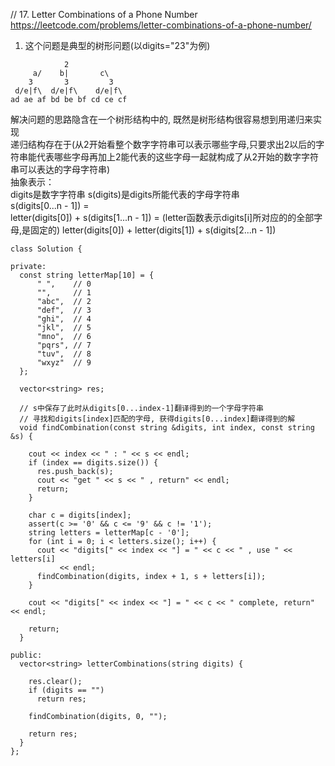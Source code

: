 // 17. Letter Combinations of a Phone Number  
https://leetcode.com/problems/letter-combinations-of-a-phone-number/  

1. 这个问题是典型的树形问题(以digits="23"为例)
```
            2
     a/    b|       c\
    3       3         3
 d/e|f\  d/e|f\    d/e|f\
ad ae af bd be bf cd ce cf
```
解决问题的思路隐含在一个树形结构中的, 既然是树形结构很容易想到用递归来实现  
递归结构存在于(从2开始看整个数字字符串可以表示哪些字母,只要求出2以后的字符串能代表哪些字母再加上2能代表的这些字母一起就构成了从2开始的数字字符串可以表达的字母字符串)  
抽象表示：  
digits是数字字符串
s(digits)是digits所能代表的字母字符串  
s(digits[0...n - 1]) =  
letter(digits[0]) + s(digits[1...n - 1]) = 
(letter函数表示digits[i]所对应的的全部字母,是固定的) 
letter(digits[0]) + letter(digits[1]) + s(digits[2...n - 1])
```
class Solution {

private:
  const string letterMap[10] = {
      " ",    // 0
      "",     // 1
      "abc",  // 2
      "def",  // 3
      "ghi",  // 4
      "jkl",  // 5
      "mno",  // 6
      "pqrs", // 7
      "tuv",  // 8
      "wxyz"  // 9
  };

  vector<string> res;

  // s中保存了此时从digits[0...index-1]翻译得到的一个字母字符串
  // 寻找和digits[index]匹配的字母, 获得digits[0...index]翻译得到的解
  void findCombination(const string &digits, int index, const string &s) {

    cout << index << " : " << s << endl;
    if (index == digits.size()) {
      res.push_back(s);
      cout << "get " << s << " , return" << endl;
      return;
    }

    char c = digits[index];
    assert(c >= '0' && c <= '9' && c != '1');
    string letters = letterMap[c - '0'];
    for (int i = 0; i < letters.size(); i++) {
      cout << "digits[" << index << "] = " << c << " , use " << letters[i]
           << endl;
      findCombination(digits, index + 1, s + letters[i]);
    }

    cout << "digits[" << index << "] = " << c << " complete, return" << endl;

    return;
  }

public:
  vector<string> letterCombinations(string digits) {

    res.clear();
    if (digits == "")
      return res;

    findCombination(digits, 0, "");

    return res;
  }
};
```